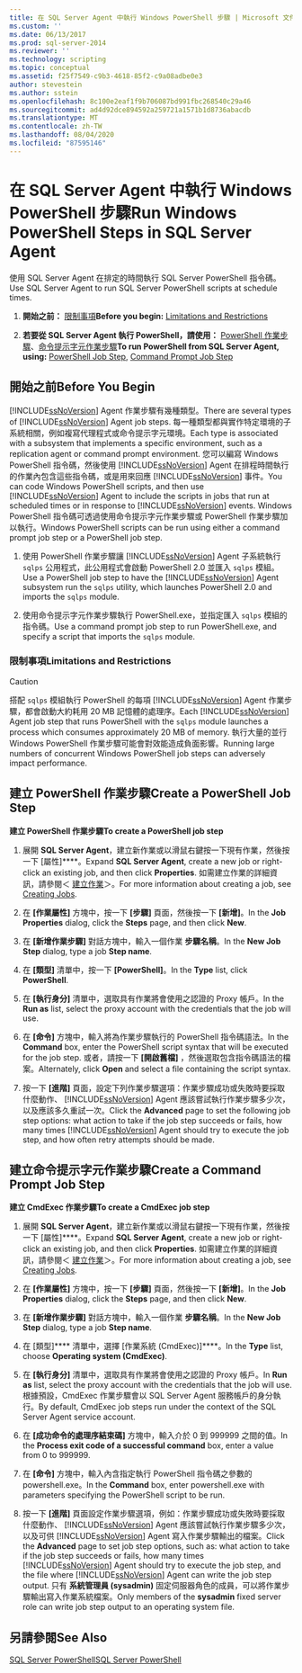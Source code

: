 ```yaml
---
title: 在 SQL Server Agent 中執行 Windows PowerShell 步驟 | Microsoft 文件
ms.custom: ''
ms.date: 06/13/2017
ms.prod: sql-server-2014
ms.reviewer: ''
ms.technology: scripting
ms.topic: conceptual
ms.assetid: f25f7549-c9b3-4618-85f2-c9a08adbe0e3
author: stevestein
ms.author: sstein
ms.openlocfilehash: 8c100e2eaf1f9b706087bd991fbc268540c29a46
ms.sourcegitcommit: ad4d92dce894592a259721a1571b1d8736abacdb
ms.translationtype: MT
ms.contentlocale: zh-TW
ms.lasthandoff: 08/04/2020
ms.locfileid: "87595146"
---
```

# <a name="run-windows-powershell-steps-in-sql-server-agent"></a><span data-ttu-id="85a5a-102">在 SQL Server Agent 中執行 Windows PowerShell 步驟</span><span class="sxs-lookup"><span data-stu-id="85a5a-102">Run Windows PowerShell Steps in SQL Server Agent</span></span>
  <span data-ttu-id="85a5a-103">使用 SQL Server Agent 在排定的時間執行 SQL Server PowerShell 指令碼。</span><span class="sxs-lookup"><span data-stu-id="85a5a-103">Use SQL Server Agent to run SQL Server PowerShell scripts at schedule times.</span></span>  
  
1.  <span data-ttu-id="85a5a-104">**開始之前：**  [限制事項](#LimitationsRestrictions)</span><span class="sxs-lookup"><span data-stu-id="85a5a-104">**Before you begin:**  [Limitations and Restrictions](#LimitationsRestrictions)</span></span>  
  
2.  <span data-ttu-id="85a5a-105">**若要從 SQL Server Agent 執行 PowerShell，請使用：** [PowerShell 作業步驟](#PShellJob)、[命令提示字元作業步驟](#CmdExecJob)</span><span class="sxs-lookup"><span data-stu-id="85a5a-105">**To run PowerShell from SQL Server Agent, using:**  [PowerShell Job Step](#PShellJob), [Command Prompt Job Step](#CmdExecJob)</span></span>  
  
## <a name="before-you-begin"></a><span data-ttu-id="85a5a-106">開始之前</span><span class="sxs-lookup"><span data-stu-id="85a5a-106">Before You Begin</span></span>  
 <span data-ttu-id="85a5a-107">[!INCLUDE[ssNoVersion](../includes/ssnoversion-md.md)] Agent 作業步驟有幾種類型。</span><span class="sxs-lookup"><span data-stu-id="85a5a-107">There are several types of [!INCLUDE[ssNoVersion](../includes/ssnoversion-md.md)] Agent job steps.</span></span> <span data-ttu-id="85a5a-108">每一種類型都與實作特定環境的子系統相關，例如複寫代理程式或命令提示字元環境。</span><span class="sxs-lookup"><span data-stu-id="85a5a-108">Each type is associated with a subsystem that implements a specific environment, such as a replication agent or command prompt environment.</span></span> <span data-ttu-id="85a5a-109">您可以編寫 Windows PowerShell 指令碼，然後使用 [!INCLUDE[ssNoVersion](../includes/ssnoversion-md.md)] Agent 在排程時間執行的作業內包含這些指令碼，或是用來回應 [!INCLUDE[ssNoVersion](../includes/ssnoversion-md.md)] 事件。</span><span class="sxs-lookup"><span data-stu-id="85a5a-109">You can code Windows PowerShell scripts, and then use [!INCLUDE[ssNoVersion](../includes/ssnoversion-md.md)] Agent to include the scripts in jobs that run at scheduled times or in response to [!INCLUDE[ssNoVersion](../includes/ssnoversion-md.md)] events.</span></span> <span data-ttu-id="85a5a-110">Windows PowerShell 指令碼可透過使用命令提示字元作業步驟或 PowerShell 作業步驟加以執行。</span><span class="sxs-lookup"><span data-stu-id="85a5a-110">Windows PowerShell scripts can be run using either a command prompt job step or a PowerShell job step.</span></span>  
  
1.  <span data-ttu-id="85a5a-111">使用 PowerShell 作業步驟讓 [!INCLUDE[ssNoVersion](../includes/ssnoversion-md.md)] Agent 子系統執行 `sqlps` 公用程式，此公用程式會啟動 PowerShell 2.0 並匯入 `sqlps` 模組。</span><span class="sxs-lookup"><span data-stu-id="85a5a-111">Use a PowerShell job step to have the [!INCLUDE[ssNoVersion](../includes/ssnoversion-md.md)] Agent subsystem run the `sqlps` utility, which launches PowerShell 2.0 and imports the `sqlps` module.</span></span>  
  
2.  <span data-ttu-id="85a5a-112">使用命令提示字元作業步驟執行 PowerShell.exe，並指定匯入 `sqlps` 模組的指令碼。</span><span class="sxs-lookup"><span data-stu-id="85a5a-112">Use a command prompt job step to run PowerShell.exe, and specify a script that imports the `sqlps` module.</span></span>  
  
###  <a name="limitations-and-restrictions"></a><a name="LimitationsRestrictions"></a> <span data-ttu-id="85a5a-113">限制事項</span><span class="sxs-lookup"><span data-stu-id="85a5a-113">Limitations and Restrictions</span></span>  
  
> [!CAUTION]  
>  <span data-ttu-id="85a5a-114">搭配 `sqlps` 模組執行 PowerShell 的每項 [!INCLUDE[ssNoVersion](../includes/ssnoversion-md.md)] Agent 作業步驟，都會啟動大約耗用 20 MB 記憶體的處理序。</span><span class="sxs-lookup"><span data-stu-id="85a5a-114">Each [!INCLUDE[ssNoVersion](../includes/ssnoversion-md.md)] Agent job step that runs PowerShell with the `sqlps` module launches a process which consumes approximately 20 MB of memory.</span></span> <span data-ttu-id="85a5a-115">執行大量的並行 Windows PowerShell 作業步驟可能會對效能造成負面影響。</span><span class="sxs-lookup"><span data-stu-id="85a5a-115">Running large numbers of concurrent Windows PowerShell job steps can adversely impact performance.</span></span>  
  
##  <a name="create-a-powershell-job-step"></a><a name="PShellJob"></a><span data-ttu-id="85a5a-116">建立 PowerShell 作業步驟</span><span class="sxs-lookup"><span data-stu-id="85a5a-116">Create a PowerShell Job Step</span></span>  
 <span data-ttu-id="85a5a-117">**建立 PowerShell 作業步驟**</span><span class="sxs-lookup"><span data-stu-id="85a5a-117">**To create a PowerShell job step**</span></span>  
  
1.  <span data-ttu-id="85a5a-118">展開 **SQL Server Agent**，建立新作業或以滑鼠右鍵按一下現有作業，然後按一下 [屬性]\*\*\*\*。</span><span class="sxs-lookup"><span data-stu-id="85a5a-118">Expand **SQL Server Agent**, create a new job or right-click an existing job, and then click **Properties**.</span></span> <span data-ttu-id="85a5a-119">如需建立作業的詳細資訊，請參閱＜ [建立作業](../ssms/agent/create-jobs.md)＞。</span><span class="sxs-lookup"><span data-stu-id="85a5a-119">For more information about creating a job, see [Creating Jobs](../ssms/agent/create-jobs.md).</span></span>  
  
2.  <span data-ttu-id="85a5a-120">在 **[作業屬性]** 方塊中，按一下 **[步驟]** 頁面，然後按一下 **[新增]**。</span><span class="sxs-lookup"><span data-stu-id="85a5a-120">In the **Job Properties** dialog, click the **Steps** page, and then click **New**.</span></span>  
  
3.  <span data-ttu-id="85a5a-121">在 **[新增作業步驟]** 對話方塊中，輸入一個作業 **步驟名稱**。</span><span class="sxs-lookup"><span data-stu-id="85a5a-121">In the **New Job Step** dialog, type a job **Step name**.</span></span>  
  
4.  <span data-ttu-id="85a5a-122">在 **[類型]** 清單中，按一下 **[PowerShell]**。</span><span class="sxs-lookup"><span data-stu-id="85a5a-122">In the **Type** list, click **PowerShell**.</span></span>  
  
5.  <span data-ttu-id="85a5a-123">在 **[執行身分]** 清單中，選取具有作業將會使用之認證的 Proxy 帳戶。</span><span class="sxs-lookup"><span data-stu-id="85a5a-123">In the **Run as** list, select the proxy account with the credentials that the job will use.</span></span>  
  
6.  <span data-ttu-id="85a5a-124">在 **[命令]** 方塊中，輸入將為作業步驟執行的 PowerShell 指令碼語法。</span><span class="sxs-lookup"><span data-stu-id="85a5a-124">In the **Command** box, enter the PowerShell script syntax that will be executed for the job step.</span></span> <span data-ttu-id="85a5a-125">或者，請按一下 **[開啟舊檔]** ，然後選取包含指令碼語法的檔案。</span><span class="sxs-lookup"><span data-stu-id="85a5a-125">Alternately, click **Open** and select a file containing the script syntax.</span></span>  
  
7.  <span data-ttu-id="85a5a-126">按一下 **[進階]** 頁面，設定下列作業步驟選項：作業步驟成功或失敗時要採取什麼動作、 [!INCLUDE[ssNoVersion](../includes/ssnoversion-md.md)] Agent 應該嘗試執行作業步驟多少次，以及應該多久重試一次。</span><span class="sxs-lookup"><span data-stu-id="85a5a-126">Click the **Advanced** page to set the following job step options: what action to take if the job step succeeds or fails, how many times [!INCLUDE[ssNoVersion](../includes/ssnoversion-md.md)] Agent should try to execute the job step, and how often retry attempts should be made.</span></span>  
  
##  <a name="create-a-command-prompt-job-step"></a><a name="CmdExecJob"></a><span data-ttu-id="85a5a-127">建立命令提示字元作業步驟</span><span class="sxs-lookup"><span data-stu-id="85a5a-127">Create a Command Prompt Job Step</span></span>  
 <span data-ttu-id="85a5a-128">**建立 CmdExec 作業步驟**</span><span class="sxs-lookup"><span data-stu-id="85a5a-128">**To create a CmdExec job step**</span></span>  
  
1.  <span data-ttu-id="85a5a-129">展開 **SQL Server Agent**，建立新作業或以滑鼠右鍵按一下現有作業，然後按一下 [屬性]\*\*\*\*。</span><span class="sxs-lookup"><span data-stu-id="85a5a-129">Expand **SQL Server Agent**, create a new job or right-click an existing job, and then click **Properties**.</span></span> <span data-ttu-id="85a5a-130">如需建立作業的詳細資訊，請參閱＜ [建立作業](../ssms/agent/create-jobs.md)＞。</span><span class="sxs-lookup"><span data-stu-id="85a5a-130">For more information about creating a job, see [Creating Jobs](../ssms/agent/create-jobs.md).</span></span>  
  
2.  <span data-ttu-id="85a5a-131">在 **[作業屬性]** 方塊中，按一下 **[步驟]** 頁面，然後按一下 **[新增]**。</span><span class="sxs-lookup"><span data-stu-id="85a5a-131">In the **Job Properties** dialog, click the **Steps** page, and then click **New**.</span></span>  
  
3.  <span data-ttu-id="85a5a-132">在 **[新增作業步驟]** 對話方塊中，輸入一個作業 **步驟名稱**。</span><span class="sxs-lookup"><span data-stu-id="85a5a-132">In the **New Job Step** dialog, type a job **Step name**.</span></span>  
  
4.  <span data-ttu-id="85a5a-133">在 [類型]\*\*\*\* 清單中，選擇 [作業系統 (CmdExec)]\*\*\*\*。</span><span class="sxs-lookup"><span data-stu-id="85a5a-133">In the **Type** list, choose **Operating system (CmdExec)**.</span></span>  
  
5.  <span data-ttu-id="85a5a-134">在 **[執行身分]** 清單中，選取具有作業將會使用之認證的 Proxy 帳戶。</span><span class="sxs-lookup"><span data-stu-id="85a5a-134">In **Run as** list, select the proxy account with the credentials that the job will use.</span></span> <span data-ttu-id="85a5a-135">根據預設，CmdExec 作業步驟會以 SQL Server Agent 服務帳戶的身分執行。</span><span class="sxs-lookup"><span data-stu-id="85a5a-135">By default, CmdExec job steps run under the context of the SQL Server Agent service account.</span></span>  
  
6.  <span data-ttu-id="85a5a-136">在 **[成功命令的處理序結束碼]** 方塊中，輸入介於 0 到 999999 之間的值。</span><span class="sxs-lookup"><span data-stu-id="85a5a-136">In the **Process exit code of a successful command** box, enter a value from 0 to 999999.</span></span>  
  
7.  <span data-ttu-id="85a5a-137">在 **[命令]** 方塊中，輸入內含指定執行 PowerShell 指令碼之參數的 powershell.exe。</span><span class="sxs-lookup"><span data-stu-id="85a5a-137">In the **Command** box, enter powershell.exe with parameters specifying the PowerShell script to be run.</span></span>  
  
8.  <span data-ttu-id="85a5a-138">按一下 **[進階]** 頁面設定作業步驟選項，例如：作業步驟成功或失敗時要採取什麼動作、 [!INCLUDE[ssNoVersion](../includes/ssnoversion-md.md)] Agent 應該嘗試執行作業步驟多少次，以及可供 [!INCLUDE[ssNoVersion](../includes/ssnoversion-md.md)] Agent 寫入作業步驟輸出的檔案。</span><span class="sxs-lookup"><span data-stu-id="85a5a-138">Click the **Advanced** page to set job step options, such as: what action to take if the job step succeeds or fails, how many times [!INCLUDE[ssNoVersion](../includes/ssnoversion-md.md)] Agent should try to execute the job step, and the file where [!INCLUDE[ssNoVersion](../includes/ssnoversion-md.md)] Agent can write the job step output.</span></span> <span data-ttu-id="85a5a-139">只有 **系統管理員 (sysadmin)** 固定伺服器角色的成員，可以將作業步驟輸出寫入作業系統檔案。</span><span class="sxs-lookup"><span data-stu-id="85a5a-139">Only members of the **sysadmin** fixed server role can write job step output to an operating system file.</span></span>  
  
## <a name="see-also"></a><span data-ttu-id="85a5a-140">另請參閱</span><span class="sxs-lookup"><span data-stu-id="85a5a-140">See Also</span></span>  
 [<span data-ttu-id="85a5a-141">SQL Server PowerShell</span><span class="sxs-lookup"><span data-stu-id="85a5a-141">SQL Server PowerShell</span></span>](sql-server-powershell.md)  
  
  
